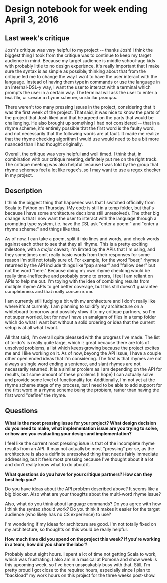 # Design notebook for week ending April 3, 2016

## Last week's critique

Josh's critique was *very* helpful to my project -- thanks Josh! I think the biggest thing I took from the critique was to continue to keep my target audience in mind. Because my target audience is middle school-age kids with probably little to no design experience, it's really important that I make sure the syntax is as simple as possible; thinking about that from the critique led me to change the way I want to have the user interact with the language. Instead of having them type in commands or use the language in an internal-DSL-y way, I want the user to interact with a terminal which prompts the user in a certain way. The terminal will ask the user to enter a text file, or create a rhyme scheme, or similar prompts.

There weren't too many pressing issues in the project, considering that it was the first week of the project. That said, it was nice to know the parts of the project that Josh liked and that he agreed on the parts that would be challenging. He also brought up something I had not considered -- that in a rhyme scheme, it's entirely possible that the first word is the faulty word, and not necessarily that the following words are at fault. It made me realize that the rhyme checking algorithm I would use would need to be a bit more nuanced than I had thought originally. 

Overall, the critique was very helpful and well timed. I think that, in combination with our critique meeting, definitely put me on the right track. The critique meeting was also helpful because I was told by the group that rhyme schemes feel a lot like regex's, so I may want to use a regex checker in my project.

## Description

I think the biggest thing that happened was that I switched officially from Scala to Python on Thursday. (My code is still in a temp folder, but that's because I have some architecture decisions still unresolved). The other big change is that I now want the user to interact with the language through a prompting type system, i.e. have the DSL ask "enter a poem:" and "enter a rhyme scheme:" and things like that.

As of now, I can take a poem, split it into lines and words, and check words against each other to see that they all rihyme. This is a pretty exciting milestone, with a *major* caveat; I'm limited by the APIs that I'm using, and they sometimes omit really basic words from their responses for some reason I'm still not totally sure of. For example, for the word "beer," rhymes returned by the API include things like "pap smear" and "fallow deer" but not the word "here." Because doing my own rhyme checking would be really time-ineffective and probably prone to errors, I feel I am reliant on APIs to help me out. I'm toying with the idea of combining results from multiple rhyme APIs to get better coverage, but this still doesn't guarantee completeness and that really concerns me.

I am currently still fudging a bit with my architecture and I don't really like where it's at currenly. I am planning to solidify my architecture on a whiteboard tomorrow and possibly show it to my critique partners, so I'm not super worried, but for now I have an amalgam of files in a temp folder which do what I want but without a solid ordering or idea that the current setup is at all what I want.

All that said, I'm overall quite pleassed with the progress I've made. The list of to-do's is really quite large, which is great because there are lots of unsolved problems, a list which keeps growing because the project excites me and I like working on it. As of now, beyong the API issue, I have a couple other open ended ideas that I'm considering. The first is that rhymes are not always a single word ending a sentence, and slant rhymes are not necessarily returned. It is a similar problem as I am depending on the API for results, but some amount of these problems (I hope) I can actually solve and provide some level of functionality for. Additionally, I'm not yet at the rhyme scheme stage of my process, but I need to be able to add support for the first word in a rhyme scheme being the problem, rather than having the first word "define" the rhyme.

## Questions

**What is the most pressing issue for your project? What design decision do
you need to make, what implementation issue are you trying to solve, or how
are you evaluating your design and implementation?**

I feel like the current most pressing issue is that of the incomplete rhyme results from an API. It may not actually be most "pressing" per se, as the architecture is also a deifinite unresolved thing that needs fairly immediate addressing, but it feels most pressing because I've thought about it a lot and don't really know what to do about it.

**What questions do you have for your critique partners? How can they best help
you?**

Do you have ideas about the API problem described above? It seems like a big blocker. Also what are your thoughts about the multi-word rhyme issue?

Also, what do you think about language commands? Do you agree with how I think the syntax should work? Do you think it makes it easier for the target audience (who likely has no CS experience) to use?

I'm wondering if my ideas for architcture are good. I'm not totally fixed on my architecture, so thoughts on this would be really helpful.

**How much time did you spend on the project this week? If you're working in a
team, how did you share the labor?**

Probably about eight hours. I spent a lot of time not getting Scala to work, which was frustrating. I also am in a musical at Pomona and show week is this upcoming week, so I've been unspeakably busy with that. Still, I'm pretty proud I got close to the required hours, especially since I plan to "backload" my work hours on this project for the three weeks post-show.